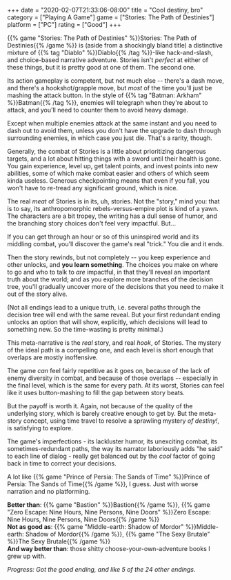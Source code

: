 +++
date = "2020-02-07T21:33:06-08:00"
title = "Cool destiny, bro"
category = ["Playing A Game"]
game = ["Stories: The Path of Destinies"]
platform = ["PC"]
rating = ["Good"]
+++

{{% game "Stories: The Path of Destinies" %}}Stories: The Path of Destinies{{% /game %}} is (aside from a shockingly bland title) a distinctive mixture of {{% tag "Diablo" %}}Diablo{{% /tag %}}-like hack-and-slash, and choice-based narrative adventure.  Stories isn't <i>perfect</i> at either of these things, but it is pretty good at one of them.  The second one.

Its action gameplay is competent, but not much else -- there's a dash move, and there's a hookshot/grapple move, but <i>most</i> of the time you'll just be mashing the attack button.  In the style of {{% tag "Batman: Arkham" %}}Batman{{% /tag %}}, enemies will telegraph when they're about to attack, and you'll need to counter them to avoid heavy damage.

Except when multiple enemies attack at the same instant and you need to dash out to avoid them, unless you don't have the upgrade to dash through surrounding enemies, in which case you just die.  That's a rarity, though.

Generally, the combat of Stories is a little about prioritizing dangerous targets, and a lot about hitting things with a sword until their health is gone.  You gain experience, level up, get talent points, and invest points into new abilities, some of which make combat easier and others of which seem kinda useless.  Generous checkpointing means that even if you fall, you won't have to re-tread any significant ground, which is nice.

The real <i>meat</i> of Stories is in its, uh, stories.  Not the "story," mind you: that is to say, its anthropomorphic rebels-versus-empire plot is kind of a yawn.  The characters are a bit tropey, the writing has a dull sense of humor, and the branching story choices don't feel very impactful.  But...

If you can get through an hour or so of this uninspired world and its middling combat, you'll discover the game's real "trick."  You die and it ends.

Then the story rewinds, but not completely -- you keep experience and other unlocks, and <b>you learn something</b>.  The choices you make on where to go and who to talk to <i>are</i> impactful, in that they'll reveal an important truth about the world; and as you explore more branches of the decision tree, you'll gradually uncover more of the decisions that you need to make it out of the story alive.

(Not all endings lead to a unique truth, i.e. several paths through the decision tree will end with the same reveal.  But your first redundant ending unlocks an option that will show, explicitly, which decisions will lead to something new.  So the time-wasting is pretty minimal.)

This meta-narrative is the <i>real</i> story, and real <i>hook</i>, of Stories.  The mystery of the ideal path is a compelling one, and each level is short enough that overlaps are mostly inoffensive.

The game <i>can</i> feel fairly repetitive as it goes on, because of the lack of enemy diversity in combat, and because of those overlaps -- especially in the final level, which is the same for every path.  At its worst, Stories can feel like it uses button-mashing to fill the gap between story beats.

But the payoff is worth it.  Again, not because of the quality of the underlying story, which is barely creative enough to get by.  But the meta-story concept, using time travel to resolve a sprawling mystery <i>of destiny!</i>, is satisfying to explore.

The game's imperfections - its lackluster humor, its unexciting combat, its sometimes-redundant paths, the way its narrator laboriously adds "he said" to each line of dialog - really get balanced out by the <i>cool</i> factor of going back in time to correct your decisions.

A lot like {{% game "Prince of Persia: The Sands of Time" %}}Prince of Persia: The Sands of Time{{% /game %}}, I guess.  Just with worse narration and no platforming.

<b>Better than</b>: {{% game "Bastion" %}}Bastion{{% /game %}}, {{% game "Zero Escape: Nine Hours, Nine Persons, Nine Doors" %}}Zero Escape: Nine Hours, Nine Persons, Nine Doors{{% /game %}}  
<b>Not as good as</b>: {{% game "Middle-earth: Shadow of Mordor" %}}Middle-earth: Shadow of Mordor{{% /game %}}, {{% game "The Sexy Brutale" %}}The Sexy Brutale{{% /game %}}  
<b>And way better than</b>: those shitty choose-your-own-adventure books I grew up with.

<i>Progress: Got the good ending, and like 5 of the 24 other endings.</i>
